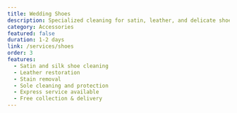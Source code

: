 ```yaml
---
title: Wedding Shoes
description: Specialized cleaning for satin, leather, and delicate shoe materials with color restoration.
category: Accessories
featured: false
duration: 1-2 days
link: /services/shoes
order: 3
features:
  - Satin and silk shoe cleaning
  - Leather restoration
  - Stain removal
  - Sole cleaning and protection
  - Express service available
  - Free collection & delivery
---
```

